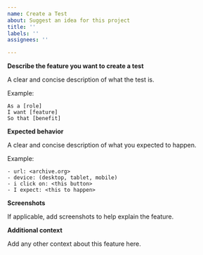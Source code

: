 ```yaml
---
name: Create a Test
about: Suggest an idea for this project
title: ''
labels: ''
assignees: ''

---
```


**Describe the feature you want to create a test**

A clear and concise description of what the test is.

Example:
```
As a [role]
I want [feature]
So that [benefit]
```

**Expected behavior**

A clear and concise description of what you expected to happen.

Example:
```
- url: <archive.org>
- device: (desktop, tablet, mobile)
- i click on: <this button>
- I expect: <this to happen>
```

**Screenshots**

If applicable, add screenshots to help explain the feature.



**Additional context**

Add any other context about this feature here.
